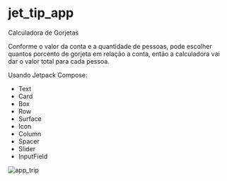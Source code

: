 # jet_tip_app
Calculadora de Gorjetas

Conforme o valor da conta e a quantidade de pessoas, pode escolher quantos porcento de gorjeta em relação a conta, 
então a calculadora vai dar o valor total para cada pessoa.

Usando Jetpack Compose:
* Text
* Card
* Box
* Row
* Surface
* Icon
* Column
* Spacer
* Slider
* InputField


![app_trip](https://user-images.githubusercontent.com/60984009/217388173-f1c88bff-506e-4bfc-96ea-b66fb67b3759.jpeg)
